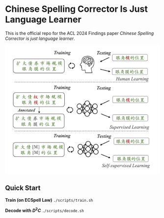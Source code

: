 # Chinese Spelling Corrector Is Just Language Learner

This is the official repo for the ACL 2024 Findings paper *Chinese Spelling Corrector is just language learner*.

![img](https://github.com/Jianglai-0023/self-supervised-csc/blob/main/figs/fig1.png)

## Quick Start

**Train (on ECSpell Law)**
`./scripts/train.sh`

**Decode with $D^2C$** 
`./scripts/decode.sh`

